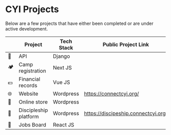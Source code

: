 # CYI Projects
Below are a few projects that have either been completed or are under active development.

|   | **Project**           | **Tech Stack**  | **Public Project Link**                    |
|---|-----------------------|-----------|-------------------------------------|
| 🔗 | API                   | Django      |     |
| 🏕️ | Camp registration     | Next JS      |                                     |
| 💵 | Financial records     | Vue JS      |            |
| 🌐 | Website               | Wordpress | https://connectcyi.org/             |
| 🛒 | Online store          | Wordpress |   |
| 📖 | Discipleship platform | Wordpress | https://discipeship.connectcyi.org/ |                                                  |
| 💼 | Jobs Board            | React JS |   |                                                  |
